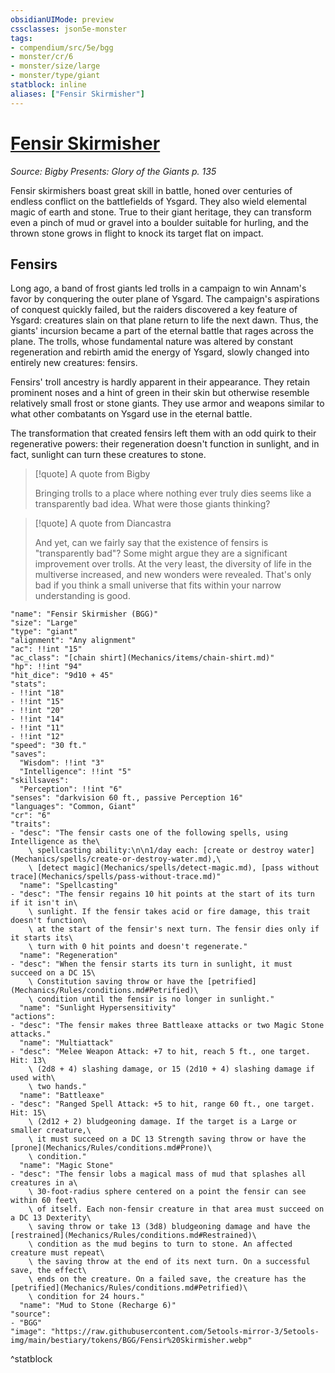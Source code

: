 ```yaml
---
obsidianUIMode: preview
cssclasses: json5e-monster
tags:
- compendium/src/5e/bgg
- monster/cr/6
- monster/size/large
- monster/type/giant
statblock: inline
aliases: ["Fensir Skirmisher"]
---
```

# [Fensir Skirmisher](Mechanics\bestiary\giant/fensir-skirmisher-bgg.md)
*Source: Bigby Presents: Glory of the Giants p. 135*  

Fensir skirmishers boast great skill in battle, honed over centuries of endless conflict on the battlefields of Ysgard. They also wield elemental magic of earth and stone. True to their giant heritage, they can transform even a pinch of mud or gravel into a boulder suitable for hurling, and the thrown stone grows in flight to knock its target flat on impact.

## Fensirs

Long ago, a band of frost giants led trolls in a campaign to win Annam's favor by conquering the outer plane of Ysgard. The campaign's aspirations of conquest quickly failed, but the raiders discovered a key feature of Ysgard: creatures slain on that plane return to life the next dawn. Thus, the giants' incursion became a part of the eternal battle that rages across the plane. The trolls, whose fundamental nature was altered by constant regeneration and rebirth amid the energy of Ysgard, slowly changed into entirely new creatures: fensirs.

Fensirs' troll ancestry is hardly apparent in their appearance. They retain prominent noses and a hint of green in their skin but otherwise resemble relatively small frost or stone giants. They use armor and weapons similar to what other combatants on Ysgard use in the eternal battle.

The transformation that created fensirs left them with an odd quirk to their regenerative powers: their regeneration doesn't function in sunlight, and in fact, sunlight can turn these creatures to stone.

> [!quote] A quote from Bigby  
> 
> Bringing trolls to a place where nothing ever truly dies seems like a transparently bad idea. What were those giants thinking?

> [!quote] A quote from Diancastra  
> 
> And yet, can we fairly say that the existence of fensirs is "transparently bad"? Some might argue they are a significant improvement over trolls. At the very least, the diversity of life in the multiverse increased, and new wonders were revealed. That's only bad if you think a small universe that fits within your narrow understanding is good.


```statblock
"name": "Fensir Skirmisher (BGG)"
"size": "Large"
"type": "giant"
"alignment": "Any alignment"
"ac": !!int "15"
"ac_class": "[chain shirt](Mechanics/items/chain-shirt.md)"
"hp": !!int "94"
"hit_dice": "9d10 + 45"
"stats":
- !!int "18"
- !!int "15"
- !!int "20"
- !!int "14"
- !!int "11"
- !!int "12"
"speed": "30 ft."
"saves":
  "Wisdom": !!int "3"
  "Intelligence": !!int "5"
"skillsaves":
  "Perception": !!int "6"
"senses": "darkvision 60 ft., passive Perception 16"
"languages": "Common, Giant"
"cr": "6"
"traits":
- "desc": "The fensir casts one of the following spells, using Intelligence as the\
    \ spellcasting ability:\n\n1/day each: [create or destroy water](Mechanics/spells/create-or-destroy-water.md),\
    \ [detect magic](Mechanics/spells/detect-magic.md), [pass without trace](Mechanics/spells/pass-without-trace.md)"
  "name": "Spellcasting"
- "desc": "The fensir regains 10 hit points at the start of its turn if it isn't in\
    \ sunlight. If the fensir takes acid or fire damage, this trait doesn't function\
    \ at the start of the fensir's next turn. The fensir dies only if it starts its\
    \ turn with 0 hit points and doesn't regenerate."
  "name": "Regeneration"
- "desc": "When the fensir starts its turn in sunlight, it must succeed on a DC 15\
    \ Constitution saving throw or have the [petrified](Mechanics/Rules/conditions.md#Petrified)\
    \ condition until the fensir is no longer in sunlight."
  "name": "Sunlight Hypersensitivity"
"actions":
- "desc": "The fensir makes three Battleaxe attacks or two Magic Stone attacks."
  "name": "Multiattack"
- "desc": "Melee Weapon Attack: +7 to hit, reach 5 ft., one target. Hit: 13\
    \ (2d8 + 4) slashing damage, or 15 (2d10 + 4) slashing damage if used with\
    \ two hands."
  "name": "Battleaxe"
- "desc": "Ranged Spell Attack: +5 to hit, range 60 ft., one target. Hit: 15\
    \ (2d12 + 2) bludgeoning damage. If the target is a Large or smaller creature,\
    \ it must succeed on a DC 13 Strength saving throw or have the [prone](Mechanics/Rules/conditions.md#Prone)\
    \ condition."
  "name": "Magic Stone"
- "desc": "The fensir lobs a magical mass of mud that splashes all creatures in a\
    \ 30-foot-radius sphere centered on a point the fensir can see within 60 feet\
    \ of itself. Each non-fensir creature in that area must succeed on a DC 13 Dexterity\
    \ saving throw or take 13 (3d8) bludgeoning damage and have the [restrained](Mechanics/Rules/conditions.md#Restrained)\
    \ condition as the mud begins to turn to stone. An affected creature must repeat\
    \ the saving throw at the end of its next turn. On a successful save, the effect\
    \ ends on the creature. On a failed save, the creature has the [petrified](Mechanics/Rules/conditions.md#Petrified)\
    \ condition for 24 hours."
  "name": "Mud to Stone (Recharge 6)"
"source":
- "BGG"
"image": "https://raw.githubusercontent.com/5etools-mirror-3/5etools-img/main/bestiary/tokens/BGG/Fensir%20Skirmisher.webp"
```
^statblock